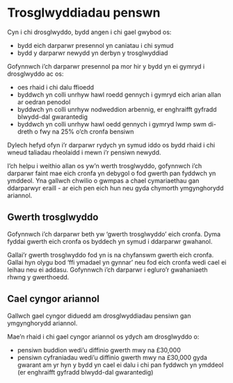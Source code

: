 # Trosglwyddiadau penswn

Cyn i chi drosglwyddo, bydd angen i chi gael gwybod os:

* bydd eich darparwr presennol yn caniatau i chi symud
* bydd y darparwr newydd yn derbyn y trosglwyddiad

Gofynnwch i’ch darparwr presennol pa mor hir y bydd yn ei gymryd i drosglwyddo ac os:

* oes rhaid i chi dalu ffioedd
* byddwch yn colli unrhyw hawl roedd gennych i gymryd eich arian allan ar oedran penodol
* byddwch yn colli unrhyw nodweddion arbennig, er enghraifft gyfradd blwydd-dal gwarantedig
* byddwch yn colli unrhyw hawl oedd gennych i gymryd lwmp swm di-dreth o fwy na 25% o’ch cronfa bensiwn

Dylech hefyd ofyn i’r darparwr rydych yn symud iddo os bydd rhaid i chi wneud taliadau rheolaidd i mewn i’r pensiwn newydd.

I’ch helpu i weithio allan os yw’n werth trosglwyddo, gofynnwch i’ch darparwr faint mae eich cronfa yn debygol o fod gwerth pan fyddwch yn ymddeol. Yna gallwch chwilio o gwmpas a chael cymariaethau gan ddarparwyr eraill - ar eich pen eich hun neu gyda chymorth ymgynghorydd ariannol.

## Gwerth trosglwyddo

Gofynnwch i’ch darparwr beth yw ‘gwerth trosglwyddo’ eich cronfa. Dyma fyddai gwerth eich cronfa os byddech yn symud i ddarparwr gwahanol.

Gallai’r gwerth trosglwyddo fod yn is na chyfanswm gwerth eich cronfa. Gallai hyn olygu bod ‘ffi ymadael yn gynnar’ neu fod eich cronfa wedi cael ei leihau neu ei addasu. Gofynnwch i’ch darparwr i egluro’r gwahaniaeth rhwng y gwerthoedd.

## Cael cyngor ariannol

Gallwch gael cyngor diduedd am drosglwyddiadau pensiwn gan ymgynghorydd ariannol.

Mae’n rhaid i chi gael cyngor ariannol os ydych am drosglwyddo o:

* pensiwn buddion wedi’u diffinio gwerth mwy na £30,000
* pensiwn cyfraniadau wedi’u diffinio gwerth mwy na £30,000 gyda gwarant am yr hyn y bydd yn cael ei dalu i chi pan fyddwch yn ymddeol (er enghraifft gyfradd blwydd-dal gwarantedig)
